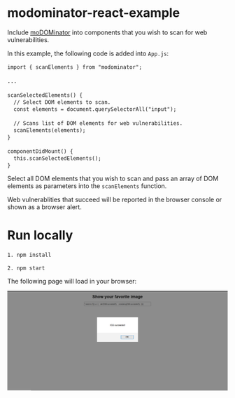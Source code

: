 # modominator-react-example

Include [moDOMinator](https://github.com/tanhengyeow/moDOMinator) into components that you wish to scan for web vulnerabilities.

In this example, the following code is added into `App.js`:
```
import { scanElements } from "modominator";

...

scanSelectedElements() {
  // Select DOM elements to scan.
  const elements = document.querySelectorAll("input");

  // Scans list of DOM elements for web vulnerabilities.
  scanElements(elements);
}

componentDidMount() {
  this.scanSelectedElements();
}
```

Select all DOM elements that you wish to scan and pass an array of DOM elements as parameters into the `scanElements` function.

Web vulnerablities that succeed will be reported in the browser console or shown as a browser alert.

# Run locally

```
1. npm install
```

```
2. npm start
```

The following page will load in your browser:

![react-readme](/images/react-readme.PNG)
